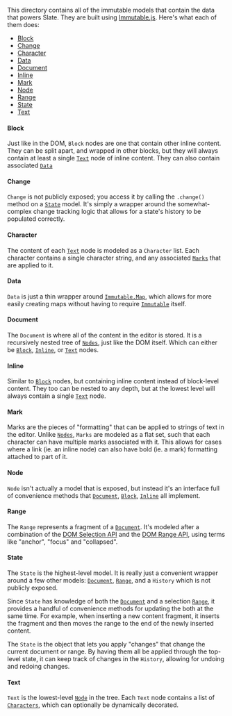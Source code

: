 
This directory contains all of the immutable models that contain the data that powers Slate. They are built using [Immutable.js](https://facebook.github.io/immutable-js/). Here's what each of them does:

- [Block](#block)
- [Change](#change)
- [Character](#character)
- [Data](#data)
- [Document](#document)
- [Inline](#inline)
- [Mark](#mark)
- [Node](#node)
- [Range](#range)
- [State](#state)
- [Text](#text)


#### Block

Just like in the DOM, `Block` nodes are one that contain other inline content. They can be split apart, and wrapped in other blocks, but they will always contain at least a single [`Text`](#text) node of inline content. They can also contain associated [`Data`](#data)


#### Change

`Change` is not publicly exposed; you access it by calling the `.change()` method on a [`State`](#state) model. It's simply a wrapper around the somewhat-complex change tracking logic that allows for a state's history to be populated correctly.


#### Character

The content of each [`Text`](#text) node is modeled as a `Character` list. Each character contains a single character string, and any associated [`Marks`](#mark) that are applied to it.


#### Data

`Data` is just a thin wrapper around [`Immutable.Map`](https://facebook.github.io/immutable-js/docs/#/Map), which allows for more easily creating maps without having to require [`Immutable`](https://facebook.github.io/immutable-js/) itself.


#### Document

The `Document` is where all of the content in the editor is stored. It is a recursively nested tree of [`Nodes`](#node), just like the DOM itself. Which can either be [`Block`](#block), [`Inline`](#inline), or [`Text`](#text) nodes.


#### Inline

Similar to [`Block`](#block) nodes, but containing inline content instead of block-level content. They too can be nested to any depth, but at the lowest level will always contain a single [`Text`](#text) node.


#### Mark

Marks are the pieces of "formatting" that can be applied to strings of text in the editor. Unlike [`Nodes`](#nodes), `Marks` are modeled as a flat set, such that each character can have multiple marks associated with it. This allows for cases where a link (ie. an inline node) can also have bold (ie. a mark) formatting attached to part of it.


#### Node

`Node` isn't actually a model that is exposed, but instead it's an interface full of convenience methods that [`Document`](#document), [`Block`](#block), [`Inline`](#inline) all implement.


#### Range

The `Range` represents a fragment of a [`Document`](#document). It's modeled after a combination of the [DOM Selection API](https://developer.mozilla.org/en-US/docs/Web/API/Selection) and the [DOM Range API](https://developer.mozilla.org/en-US/docs/Web/API/Range), using terms like "anchor", "focus" and "collapsed".


#### State

The `State` is the highest-level model. It is really just a convenient wrapper around a few other models: [`Document`](#document), [`Range`](#range), and a `History` which is not publicly exposed.

Since `State` has knowledge of both the [`Document`](#document) and a selection [`Range`](#range), it provides a handful of convenience methods for updating the both at the same time. For example, when inserting a new content fragment, it inserts the fragment and then moves the range to the end of the newly inserted content.

The `State` is the object that lets you apply "changes" that change the current document or range. By having them all be applied through the top-level state, it can keep track of changes in the `History`, allowing for undoing and redoing changes.


#### Text

`Text` is the lowest-level [`Node`](#node) in the tree. Each `Text` node contains a list of [`Characters`](#characters), which can optionally be dynamically decorated.
